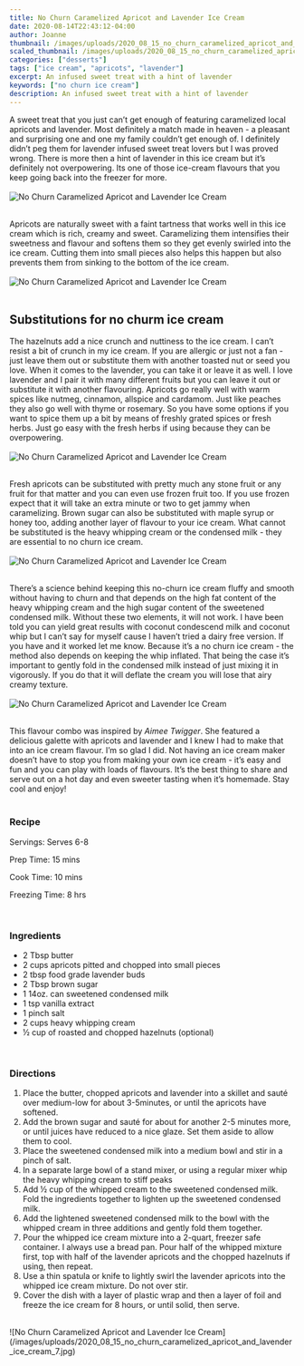 ```yaml
---
title: No Churn Caramelized Apricot and Lavender Ice Cream
date: 2020-08-14T22:43:12-04:00
author: Joanne
thumbnail: /images/uploads/2020_08_15_no_churn_caramelized_apricot_and_lavender_ice_cream_1.jpg
scaled_thumbnail: /images/uploads/2020_08_15_no_churn_caramelized_apricot_and_lavender_ice_cream_0.jpg
categories: ["desserts"]
tags: ["ice cream", "apricots", "lavender"]
excerpt: An infused sweet treat with a hint of lavender
keywords: ["no churn ice cream"]
description: An infused sweet treat with a hint of lavender
---
```


A sweet treat that you just can’t get enough of featuring caramelized local apricots and lavender. Most definitely a match made in heaven - a pleasant and surprising one and one my family couldn’t get enough of. I definitely didn’t peg them for lavender infused sweet treat lovers but I was proved wrong. There is more then a hint of lavender in this ice cream but it’s definitely not overpowering. Its one of those ice-cream flavours that you keep going back into the freezer for more.
</br>
</br>
![No Churn Caramelized Apricot and Lavender Ice Cream](/images/uploads/2020_08_15_no_churn_caramelized_apricot_and_lavender_ice_cream_2.jpg)
</br>
</br>

Apricots are naturally sweet with a faint tartness that works well in this ice cream which is rich, creamy and sweet.  Caramelizing them intensifies their sweetness and flavour  and softens them so they get evenly swirled into the ice cream. Cutting them into small pieces also helps this happen but also prevents them from sinking to the bottom of the ice cream.
</br>
</br>
![No Churn Caramelized Apricot and Lavender Ice Cream](/images/uploads/2020_08_15_no_churn_caramelized_apricot_and_lavender_ice_cream_3.jpg)
</br>
</br>

## Substitutions for no churm ice cream
The hazelnuts add a nice crunch and nuttiness to the ice cream. I can’t resist a bit of crunch in my ice cream. If you are allergic or just not a fan - just leave them out or substitute them with another toasted nut or seed you love. When it comes to the lavender, you can take it or leave it as well. I love lavender and I pair it with many different fruits but you can leave it out or substitute it with another flavouring. Apricots go really well with warm spices like nutmeg, cinnamon, allspice and cardamom. Just like peaches they also go well with thyme or rosemary. So you have some options if you want to spice them up a bit by means of freshly grated spices or fresh herbs. Just go easy with the fresh herbs if using because they can be overpowering.
</br>
</br>
![No Churn Caramelized Apricot and Lavender Ice Cream](/images/uploads/2020_08_15_no_churn_caramelized_apricot_and_lavender_ice_cream_4.jpg)
</br>
</br>

Fresh apricots can be substituted with pretty much any stone fruit or any fruit for that matter and you can even use frozen fruit too.  If you use frozen expect that it will take an extra minute or two to get jammy when caramelizing. Brown sugar can also be substituted with maple syrup or honey too, adding another layer of flavour to your ice cream. What cannot be substituted is the heavy whipping cream or the condensed milk - they are essential to no churn ice cream. 
</br>
</br>
![No Churn Caramelized Apricot and Lavender Ice Cream](/images/uploads/2020_08_15_no_churn_caramelized_apricot_and_lavender_ice_cream_5.jpg)
</br>
</br>

There’s a science behind keeping this no-churn ice cream fluffy and smooth without having to churn and that depends on the high fat content of the heavy whipping cream and the high sugar content of the sweetened condensed milk. Without these two elements, it will not work.  I have been told you can yield great results with coconut condescend milk and coconut whip but I can’t say for myself cause I haven’t tried a dairy free version. If you have and it worked let me know. Because it’s a no churn ice cream - the method also depends on keeping the whip inflated. That being the case it’s important to gently fold in the condensed milk instead of just mixing it in vigorously. If you do that it will deflate the cream you will lose that airy creamy texture. 
</br>
</br>
![No Churn Caramelized Apricot and Lavender Ice Cream](/images/uploads/2020_08_15_no_churn_caramelized_apricot_and_lavender_ice_cream_6.jpg)
</br>
</br>

This flavour combo was inspired by _Aimee Twigger_. She featured a delicious galette with apricots and lavender and I knew I had to make that into an ice cream flavour. I’m so glad I did. Not having an ice cream maker doesn’t have to stop you from making your own ice cream - it’s easy and fun and you can play with loads of flavours. It’s the best thing to share and serve out on a hot day and even sweeter tasting when it’s homemade. Stay cool and enjoy! 
</br>
</br>

### Recipe

Servings: <span itemprop="recipeYield">Serves 6-8

Prep Time: <meta itemprop="prepTime" content="PT15M">15 mins  

Cook Time: <meta itemprop="cookTime" content="PT10M">10 mins

Freezing Time: 8 hrs  
 
</br>

### Ingredients

* <span itemprop="recipeIngredient">2 Tbsp butter </span>
* <span itemprop="recipeIngredient">2 cups apricots pitted and chopped into small pieces </span>
* <span itemprop="recipeIngredient">2 tbsp food grade lavender buds </span>
* <span itemprop="recipeIngredient">2 Tbsp brown sugar </span>
* <span itemprop="recipeIngredient">1 14oz. can sweetened condensed milk </span>
* <span itemprop="recipeIngredient">1 tsp vanilla extract </span>
* <span itemprop="recipeIngredient">1 pinch salt</span>
* <span itemprop="recipeIngredient">2 cups heavy whipping cream </span>
* <span itemprop="recipeIngredient">&frac12; cup of roasted and chopped hazelnuts (optional) </span>
</br>

### Directions

1. Place the butter, chopped apricots and lavender into a skillet and sauté over medium-low for about 3-5minutes, or until the apricots have softened.
1. Add the brown sugar and sauté for about for another 2-5 minutes more, or until juices have reduced to a nice glaze. Set them aside to allow them to cool.
1. Place the sweetened condensed milk into a medium bowl and stir in a pinch of salt.
1. In a separate large bowl of a stand mixer, or using a regular mixer whip the heavy whipping cream to stiff peaks
1. Add &frac12; cup of the whipped cream to the sweetened condensed milk. Fold the ingredients together to lighten up the sweetened condensed milk.
1. Add the lightened sweetened condensed milk to the bowl with the whipped cream in three additions and gently fold them together. 
1. Pour the whipped ice cream mixture into a 2-quart, freezer safe container. I always use a bread pan. Pour half of the whipped mixture first, top with half of the lavender apricots and the chopped hazelnuts if using, then repeat. 
1. Use a thin spatula or knife to lightly swirl the lavender apricots into the whipped ice cream mixture. Do not over stir. 
1. Cover the dish with a layer of plastic wrap and then a layer of foil and freeze the ice cream for 8 hours, or until solid, then serve.

</br>
![No Churn Caramelized Apricot and Lavender Ice Cream](/images/uploads/2020_08_15_no_churn_caramelized_apricot_and_lavender_ice_cream_7.jpg)
